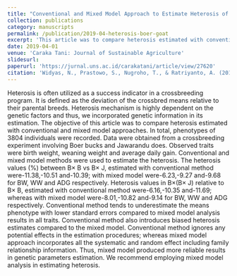```yaml
---
title: "Conventional and Mixed Model Approach to Estimate Heterosis of the Growth Traits in Boer Goat’s Crossbred Offspring Populations"
collection: publications
category: manuscripts
permalink: /publication/2019-04-heterosis-boer-goat
excerpt: 'This article was to compare heterosis estimated with conventional and mixed model approaches on Boer goat crossbred.'
date: 2019-04-01
venue: 'Caraka Tani: Journal of Sustainable Agriculture'
slidesurl: 
paperurl: 'https://jurnal.uns.ac.id/carakatani/article/view/27620'
citation: 'Widyas, N., Prastowo, S., Nugroho, T., & Ratriyanto, A. (2019). Conventional and Mixed Model Approach to Estimate Heterosis of the Growth Traits in Boer Goat’s Crossbred Offspring Populations. Caraka Tani: Journal of Sustainable Agriculture, 34(1), 55-60.'
---
```


Heterosis is often utilized as a success indicator in a crossbreeding program. It is defined as the deviation of the crossbred means relative to their parental breeds. Heterosis mechanism is highly dependent on the genetic factors and thus, we incorporated genetic information in its estimation. The objective of this article was to compare heterosis estimated with conventional and mixed model approaches. In total, phenotypes of 3804 individuals were recorded. Data were obtained from a crossbreeding experiment involving Boer bucks and Jawarandu does. Observed traits were birth weight, weaning weight and average daily gain. Conventional and mixed model methods were used to estimate the heterosis. The heterosis values (%) between B× B vs B× J, estimated with conventional method were-11.38,-10.51 and-10.39; with mixed model were-6.23,-9.27 and-9.68 for BW, WW and ADG respectively. Heterosis values in B×(B× J) relative to B× B, estimated with conventional method were-6.16,-10.35 and-11.69; whereas with mixed model were-8.01,-10.82 and-9.14 for BW, WW and ADG respectively. Conventional method tends to underestimate the means phenotype with lower standard errors compared to mixed model analysis results in all traits. Conventional method also introduces biased heterosis estimates compared to the mixed model. Conventional method ignores any potential effects in the estimation procedures; whereas mixed model approach incorporates all the systematic and random effect including family relationship information. Thus, mixed model produced more reliable results in genetic parameters estimation. We recommend employing mixed model analysis in estimating heterosis.